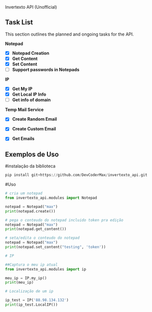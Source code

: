 Invertexto API (Unofficial)

## Task List

This section outlines the planned and ongoing tasks for the API.

**Notepad**
- [x] **Notepad Creation**
- [x] **Get Content**
- [x] **Set Content**
- [ ] **Support passwords in Notepads**

**IP**
- [x] **Get My IP**
- [x] **Get Local IP Info**
- [ ] **Get info of domain**
      
**Temp Mail Service**
- [x] **Create Random Email**
- [x] **Create Custom Email**
- [x] **Get Emails**

      
## Exemplos de Uso

#instalação da biblioteca
```python
pip install git+https://github.com/DevCoderMax/invertexto_api.git
```
#Uso
```python
# cria um notepad
from invertexto_api.modules import Notepad

notepad = Notepad("max")
print(notepad.create())

# pega o conteudo do notepad incluido token pra edição
notepad = Notepad("max")
print(notepad.get_content())

# seta/edita o conteudo do notepad
notepad = Notepad("max")
print(notepad.set_content("testing", 'token'))

# IP

##Captura o meu ip atual
from invertexto_api.modules import ip

meu_ip = IP.my_ip()
print(meu_ip)

# Localização de um ip

ip_test = IP('88.98.134.132')
print(ip_test.LocalIP())

```

